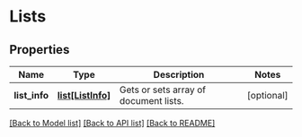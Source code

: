 # Lists

## Properties
Name | Type | Description | Notes
------------ | ------------- | ------------- | -------------
**list_info** | [**list[ListInfo]**](ListInfo.md) | Gets or sets array of document lists. | [optional] 

[[Back to Model list]](../README.md#documentation-for-models) [[Back to API list]](../README.md#documentation-for-api-endpoints) [[Back to README]](../README.md)

